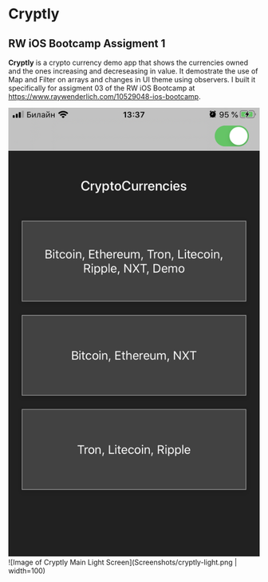 # Cryptly
## RW iOS Bootcamp Assigment 1

**Cryptly** is a crypto currency demo app that shows the currencies owned and the ones increasing and decreseasing in value. It demostrate the use of Map and Filter on arrays and changes in UI theme using observers. I built it specifically for assigment 03 of the RW iOS Bootcamp at https://www.raywenderlich.com/10529048-ios-bootcamp.

![Image of Cryptly Main Dark Screen](Screenshots/cryptly-dark.png)
![Image of Cryptly Main Light Screen](Screenshots/cryptly-light.png | width=100)
